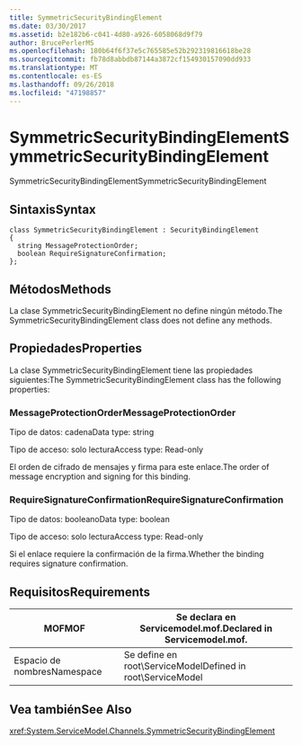 ```yaml
---
title: SymmetricSecurityBindingElement
ms.date: 03/30/2017
ms.assetid: b2e182b6-c041-4d80-a926-6058068d9f79
author: BrucePerlerMS
ms.openlocfilehash: 180b64f6f37e5c765585e52b292319816618be28
ms.sourcegitcommit: fb78d8abbdb87144a3872cf154930157090dd933
ms.translationtype: MT
ms.contentlocale: es-ES
ms.lasthandoff: 09/26/2018
ms.locfileid: "47198857"
---
```

# <a name="symmetricsecuritybindingelement"></a><span data-ttu-id="bd280-102">SymmetricSecurityBindingElement</span><span class="sxs-lookup"><span data-stu-id="bd280-102">SymmetricSecurityBindingElement</span></span>
<span data-ttu-id="bd280-103">SymmetricSecurityBindingElement</span><span class="sxs-lookup"><span data-stu-id="bd280-103">SymmetricSecurityBindingElement</span></span>  
  
## <a name="syntax"></a><span data-ttu-id="bd280-104">Sintaxis</span><span class="sxs-lookup"><span data-stu-id="bd280-104">Syntax</span></span>  
  
```  
class SymmetricSecurityBindingElement : SecurityBindingElement  
{  
  string MessageProtectionOrder;  
  boolean RequireSignatureConfirmation;  
};  
```  
  
## <a name="methods"></a><span data-ttu-id="bd280-105">Métodos</span><span class="sxs-lookup"><span data-stu-id="bd280-105">Methods</span></span>  
 <span data-ttu-id="bd280-106">La clase SymmetricSecurityBindingElement no define ningún método.</span><span class="sxs-lookup"><span data-stu-id="bd280-106">The SymmetricSecurityBindingElement class does not define any methods.</span></span>  
  
## <a name="properties"></a><span data-ttu-id="bd280-107">Propiedades</span><span class="sxs-lookup"><span data-stu-id="bd280-107">Properties</span></span>  
 <span data-ttu-id="bd280-108">La clase SymmetricSecurityBindingElement tiene las propiedades siguientes:</span><span class="sxs-lookup"><span data-stu-id="bd280-108">The SymmetricSecurityBindingElement class has the following properties:</span></span>  
  
### <a name="messageprotectionorder"></a><span data-ttu-id="bd280-109">MessageProtectionOrder</span><span class="sxs-lookup"><span data-stu-id="bd280-109">MessageProtectionOrder</span></span>  
 <span data-ttu-id="bd280-110">Tipo de datos: cadena</span><span class="sxs-lookup"><span data-stu-id="bd280-110">Data type: string</span></span>  
  
 <span data-ttu-id="bd280-111">Tipo de acceso: solo lectura</span><span class="sxs-lookup"><span data-stu-id="bd280-111">Access type: Read-only</span></span>  
  
 <span data-ttu-id="bd280-112">El orden de cifrado de mensajes y firma para este enlace.</span><span class="sxs-lookup"><span data-stu-id="bd280-112">The order of message encryption and signing for this binding.</span></span>  
  
### <a name="requiresignatureconfirmation"></a><span data-ttu-id="bd280-113">RequireSignatureConfirmation</span><span class="sxs-lookup"><span data-stu-id="bd280-113">RequireSignatureConfirmation</span></span>  
 <span data-ttu-id="bd280-114">Tipo de datos: booleano</span><span class="sxs-lookup"><span data-stu-id="bd280-114">Data type: boolean</span></span>  
  
 <span data-ttu-id="bd280-115">Tipo de acceso: solo lectura</span><span class="sxs-lookup"><span data-stu-id="bd280-115">Access type: Read-only</span></span>  
  
 <span data-ttu-id="bd280-116">Si el enlace requiere la confirmación de la firma.</span><span class="sxs-lookup"><span data-stu-id="bd280-116">Whether the binding requires signature confirmation.</span></span>  
  
## <a name="requirements"></a><span data-ttu-id="bd280-117">Requisitos</span><span class="sxs-lookup"><span data-stu-id="bd280-117">Requirements</span></span>  
  
|<span data-ttu-id="bd280-118">MOF</span><span class="sxs-lookup"><span data-stu-id="bd280-118">MOF</span></span>|<span data-ttu-id="bd280-119">Se declara en Servicemodel.mof.</span><span class="sxs-lookup"><span data-stu-id="bd280-119">Declared in Servicemodel.mof.</span></span>|  
|---------|-----------------------------------|  
|<span data-ttu-id="bd280-120">Espacio de nombres</span><span class="sxs-lookup"><span data-stu-id="bd280-120">Namespace</span></span>|<span data-ttu-id="bd280-121">Se define en root\ServiceModel</span><span class="sxs-lookup"><span data-stu-id="bd280-121">Defined in root\ServiceModel</span></span>|  
  
## <a name="see-also"></a><span data-ttu-id="bd280-122">Vea también</span><span class="sxs-lookup"><span data-stu-id="bd280-122">See Also</span></span>  
 <xref:System.ServiceModel.Channels.SymmetricSecurityBindingElement>
